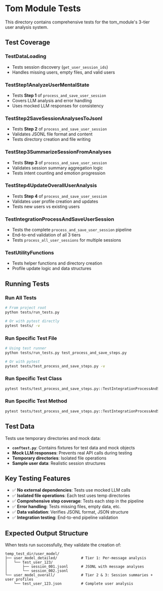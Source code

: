 # Tom Module Tests

This directory contains comprehensive tests for the tom_module's 3-tier user analysis system.

## Test Coverage

### **TestDataLoading**
- Tests session discovery (`get_user_session_ids`)
- Handles missing users, empty files, and valid users

### **TestStep1AnalyzeUserMentalState**
- Tests **Step 1** of `process_and_save_user_session`
- Covers LLM analysis and error handling
- Uses mocked LLM responses for consistency

### **TestStep2SaveSessionAnalysesToJsonl**
- Tests **Step 2** of `process_and_save_user_session`
- Validates JSONL file format and content
- Tests directory creation and file writing

### **TestStep3SummarizeSessionFromAnalyses**
- Tests **Step 3** of `process_and_save_user_session`
- Validates session summary aggregation logic
- Tests intent counting and emotion progression

### **TestStep4UpdateOverallUserAnalysis**
- Tests **Step 4** of `process_and_save_user_session`
- Validates user profile creation and updates
- Tests new users vs existing users

### **TestIntegrationProcessAndSaveUserSession**
- Tests the complete `process_and_save_user_session` pipeline
- End-to-end validation of all 3 tiers
- Tests `process_all_user_sessions` for multiple sessions

### **TestUtilityFunctions**
- Tests helper functions and directory creation
- Profile update logic and data structures

## Running Tests

### **Run All Tests**
```bash
# From project root
python tests/run_tests.py

# Or with pytest directly
pytest tests/ -v
```

### **Run Specific Test File**
```bash
# Using test runner
python tests/run_tests.py test_process_and_save_steps.py

# Or with pytest
pytest tests/test_process_and_save_steps.py -v
```

### **Run Specific Test Class**
```bash
pytest tests/test_process_and_save_steps.py::TestIntegrationProcessAndSaveUserSession -v
```

### **Run Specific Test Method**
```bash
pytest tests/test_process_and_save_steps.py::TestIntegrationProcessAndSaveUserSession::test_process_and_save_user_session_success -v
```

## Test Data

Tests use temporary directories and mock data:
- **`conftest.py`**: Contains fixtures for test data and mock objects
- **Mock LLM responses**: Prevents real API calls during testing
- **Temporary directories**: Isolated file operations
- **Sample user data**: Realistic session structures

## Key Testing Features

- ✅ **No external dependencies**: Tests use mocked LLM calls
- ✅ **Isolated file operations**: Each test uses temp directories
- ✅ **Comprehensive step coverage**: Tests each step in the pipeline
- ✅ **Error handling**: Tests missing files, empty data, etc.
- ✅ **Data validation**: Verifies JSONL format, JSON structure
- ✅ **Integration testing**: End-to-end pipeline validation

## Expected Output Structure

When tests run successfully, they validate the creation of:

```
temp_test_dir/user_model/
├── user_model_detailed/           # Tier 1: Per-message analysis
│   └── test_user_123/
│       ├── session_001.jsonl      # JSONL with message analyses
│       └── session_002.jsonl
└── user_model_overall/            # Tier 2 & 3: Session summaries + user profiles
    └── test_user_123.json         # Complete user analysis
```
